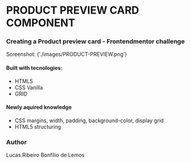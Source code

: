 #  PRODUCT PREVIEW CARD COMPONENT

###  Creating a Product preview card - Frontendmentor challenge

Screenshot:
('./images/PRODUCT-PREVIEW.png')


#### Built with tecnologies:
* HTML5
* CSS Vanilla
* GRID

####  Newly aquired knowledge
* CSS margins, width, padding, background-color, display grid
* HTML5 structuring

### Author
Lucas Ribeiro Bonfílio de Lemos